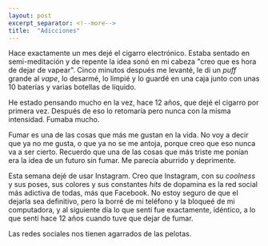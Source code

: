 ```yaml
---
layout: post
excerpt_separator: <!--more-->
title:  "Adicciones"
---
```


Hace exactamente un mes dejé el cigarro electrónico. Estaba sentado en semi-meditación y de repente la idea sonó en mi cabeza "creo que es hora de dejar de vapear". Cinco minutos después me levanté, le di un *puff* grande al *vape*, lo desarmé, lo limpié y lo guardé en una caja junto con unas 10 baterías y varias botellas de líquido. 

He estado pensando mucho en la vez, hace 12 años, que dejé el cigarro por primera vez. Después de eso lo retomaría pero nunca con la misma intensidad. Fumaba mucho.

Fumar es una de las cosas que más me gustan en la vida. No voy a decir que ya no me gusta, o que ya no se me antoja, porque creo que eso nunca va a ser cierto. Recuerdo que una de las cosas que más triste me ponían era la idea de un futuro sin fumar. Me parecía aburrido y deprimente.

Esta semana dejé de usar Instagram. Creo que Instagram, con su *coolness* y sus poses, sus colores y sus constantes *hits* de dopamina es la red social más adictiva de todas, más que Facebook. No estoy seguro de que el dejarla sea definitivo, pero la borré de mi teléfono y la bloqueé de mi computadora, y al siguiente día lo que sentí fue exactamente, idéntico, a lo que sentí hace 12 años cuando tuve que dejar de fumar.

Las redes sociales nos tienen agarrados de las pelotas.